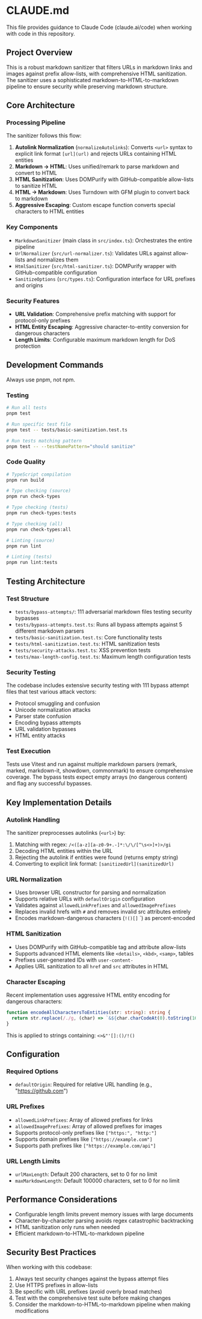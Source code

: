 # CLAUDE.md

This file provides guidance to Claude Code (claude.ai/code) when working with code in this repository.

## Project Overview

This is a robust markdown sanitizer that filters URLs in markdown links and images against prefix allow-lists, with comprehensive HTML sanitization. The sanitizer uses a sophisticated markdown-to-HTML-to-markdown pipeline to ensure security while preserving markdown structure.

## Core Architecture

### Processing Pipeline

The sanitizer follows this flow:

1. **Autolink Normalization** (`normalizeAutolinks`): Converts `<url>` syntax to explicit link format `[url](url)` and rejects URLs containing HTML entities
2. **Markdown → HTML**: Uses unified/remark to parse markdown and convert to HTML
3. **HTML Sanitization**: Uses DOMPurify with GitHub-compatible allow-lists to sanitize HTML
4. **HTML → Markdown**: Uses Turndown with GFM plugin to convert back to markdown
5. **Aggressive Escaping**: Custom escape function converts special characters to HTML entities

### Key Components

- `MarkdownSanitizer` (main class in `src/index.ts`): Orchestrates the entire pipeline
- `UrlNormalizer` (`src/url-normalizer.ts`): Validates URLs against allow-lists and normalizes them
- `HtmlSanitizer` (`src/html-sanitizer.ts`): DOMPurify wrapper with GitHub-compatible configuration
- `SanitizeOptions` (`src/types.ts`): Configuration interface for URL prefixes and origins

### Security Features

- **URL Validation**: Comprehensive prefix matching with support for protocol-only prefixes
- **HTML Entity Escaping**: Aggressive character-to-entity conversion for dangerous characters
- **Length Limits**: Configurable maximum markdown length for DoS protection

## Development Commands

Always use pnpm, not npm.

### Testing

```bash
# Run all tests
pnpm test

# Run specific test file
pnpm test -- tests/basic-sanitization.test.ts

# Run tests matching pattern
pnpm test -- --testNamePattern="should sanitize"
```

### Code Quality

```bash
# TypeScript compilation
pnpm run build

# Type checking (source)
pnpm run check-types

# Type checking (tests)
pnpm run check-types:tests

# Type checking (all)
pnpm run check-types:all

# Linting (source)
pnpm run lint

# Linting (tests)
pnpm run lint:tests
```

## Testing Architecture

### Test Structure

- `tests/bypass-attempts/`: 111 adversarial markdown files testing security bypasses
- `tests/bypass-attempts.test.ts`: Runs all bypass attempts against 5 different markdown parsers
- `tests/basic-sanitization.test.ts`: Core functionality tests
- `tests/html-sanitization.test.ts`: HTML sanitization tests
- `tests/security-attacks.test.ts`: XSS prevention tests
- `tests/max-length-config.test.ts`: Maximum length configuration tests

### Security Testing

The codebase includes extensive security testing with 111 bypass attempt files that test various attack vectors:

- Protocol smuggling and confusion
- Unicode normalization attacks
- Parser state confusion
- Encoding bypass attempts
- URL validation bypasses
- HTML entity attacks

### Test Execution

Tests use Vitest and run against multiple markdown parsers (remark, marked, markdown-it, showdown, commonmark) to ensure comprehensive coverage. The bypass tests expect empty arrays (no dangerous content) and flag any successful bypasses.

## Key Implementation Details

### Autolink Handling

The sanitizer preprocesses autolinks (`<url>`) by:

1. Matching with regex: `/<([a-z][a-z0-9+.-]*:\/\/[^\s<>]+)>/gi`
2. Decoding HTML entities within the URL
3. Rejecting the autolink if entities were found (returns empty string)
4. Converting to explicit link format: `[sanitizedUrl](sanitizedUrl)`

### URL Normalization

- Uses browser URL constructor for parsing and normalization
- Supports relative URLs with `defaultOrigin` configuration
- Validates against `allowedLinkPrefixes` and `allowedImagePrefixes`
- Replaces invalid hrefs with `#` and removes invalid src attributes entirely
- Encodes markdown-dangerous characters (`!()[]` `) as percent-encoded

### HTML Sanitization

- Uses DOMPurify with GitHub-compatible tag and attribute allow-lists
- Supports advanced HTML elements like `<details>`, `<kbd>`, `<samp>`, tables
- Prefixes user-generated IDs with `user-content-`
- Applies URL sanitization to all `href` and `src` attributes in HTML

### Character Escaping

Recent implementation uses aggressive HTML entity encoding for dangerous characters:

```typescript
function encodeAllCharactersToEntities(str: string): string {
  return str.replace(/./g, (char) => `&${char.charCodeAt(0).toString(16)};`);
}
```

This is applied to strings containing: `<>&"'[]:()/!()`

## Configuration

### Required Options

- `defaultOrigin`: Required for relative URL handling (e.g., "https://github.com")

### URL Prefixes

- `allowedLinkPrefixes`: Array of allowed prefixes for links
- `allowedImagePrefixes`: Array of allowed prefixes for images
- Supports protocol-only prefixes like `["https:", "http:"]`
- Supports domain prefixes like `["https://example.com"]`
- Supports path prefixes like `["https://example.com/api"]`

### URL Length Limits

- `urlMaxLength`: Default 200 characters, set to 0 for no limit
- `maxMarkdownLength`: Default 100000 characters, set to 0 for no limit

## Performance Considerations

- Configurable length limits prevent memory issues with large documents
- Character-by-character parsing avoids regex catastrophic backtracking
- HTML sanitization only runs when needed
- Efficient markdown-to-HTML-to-markdown pipeline

## Security Best Practices

When working with this codebase:

1. Always test security changes against the bypass attempt files
2. Use HTTPS prefixes in allow-lists
3. Be specific with URL prefixes (avoid overly broad matches)
4. Test with the comprehensive test suite before making changes
5. Consider the markdown-to-HTML-to-markdown pipeline when making modifications
